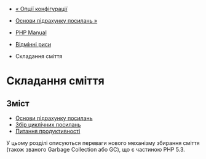 - [« Опції конфігурації](features.commandline.ini.md)
- [Основи підрахунку посилань »](features.gc.refcounting-basics.md)

- [PHP Manual](index.md)
- [Відмінні риси](features.md)
- Складання сміття

# Складання сміття

## Зміст

- [Основи підрахунку посилань](features.gc.refcounting-basics.md)
- [Збір циклічних посилань](features.gc.collecting-cycles.md)
- [Питання продуктивності](features.gc.performance-considerations.md)

У цьому розділі описуються переваги нового механізму збирання сміття
(також званого Garbage Collection або GC), що є частиною PHP
5.3.
